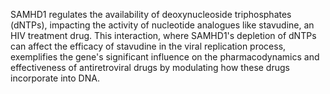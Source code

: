SAMHD1 regulates the availability of deoxynucleoside triphosphates (dNTPs), impacting the activity of nucleotide analogues like stavudine, an HIV treatment drug. This interaction, where SAMHD1's depletion of dNTPs can affect the efficacy of stavudine in the viral replication process, exemplifies the gene's significant influence on the pharmacodynamics and effectiveness of antiretroviral drugs by modulating how these drugs incorporate into DNA.